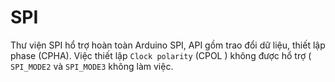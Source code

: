 # SPI 

Thư viện SPI hổ trợ hoàn toàn Arduino SPI, API gồm trao đổi dữ liệu, thiết lập phase (CPHA). Việc thiết lập `Clock polarity` (CPOL ) không được hổ trợ ( `SPI_MODE2` và `SPI_MODE3` không làm việc.
